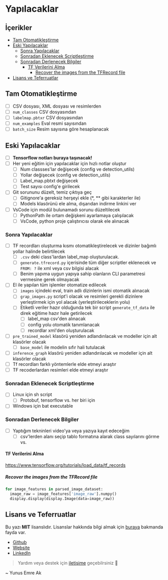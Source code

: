 # Yapılacaklar <!-- omit in toc -->

## İçerikler <!-- omit in toc -->

- [Tam Otomatikleştirme](#tam-otomatikle%C5%9Ftirme)
- [Eski Yapılacaklar](#eski-yap%C4%B1lacaklar)
  - [Sonra Yapılacaklar](#sonra-yap%C4%B1lacaklar)
  - [Sonradan Eklenecek Scriptleştirme](#sonradan-eklenecek-scriptle%C5%9Ftirme)
  - [Sonradan Derlenecek Bilgiler](#sonradan-derlenecek-bilgiler)
    - [TF Verilerini Alma](#tf-verilerini-alma)
      - [Recover the images from the TFRecord file](#recover-the-images-from-the-tfrecord-file)
- [Lisans ve Teferruatlar](#lisans-ve-teferruatlar)

## Tam Otomatikleştirme

- [ ] CSV dosyası, XML dosyası ve resimlerden
- [ ] `num_classes` CSV dosyasından
- [ ] `labelmap.pbtxr` CSV dosyasından
- [ ] `num_examples` Eval resmi sayısından
- [ ] `batch_size` Resim sayısına göre hesaplanacak

## Eski Yapılacaklar

- [ ] **Tensorflow notları buraya taşınacak!**
- [ ] Her yeni eğitim için yapılacaklar için hızlı notlar oluştur
  - [ ] Num classses'lar değişecek (config ve detection_utils)
  - [ ] Yollar değişecek (config ve detection_utils)
  - [ ] Label_map.pbtxt değişecek
  - [ ] Test sayısı config'e girilecek
- [ ] Git sorununu düzelt, temiz çıktıya geç
  - [ ] Gitignore'a gereksiz herşeyi ekle (*, ** gibi karakterler ile)
  - [ ] Models klasörünü ele alma, dışarıdan indirme linkini ver
- [ ] VsCode için modül bulunamadı sorunu düzeltilecek
  - [ ] PythonPath ile ortam değişkeni ayarlamaya çalışılacak
  - [ ] VsCode, python proje çalıştırıcısı olarak ele alınacak

### Sonra Yapılacaklar

- [ ] TF recordları oluşturma kısmı otomatikleştirelecek ve dizinler bağımlı yollar halinde belirtilecek
  - [ ] `.csv` deki class'lardan label_map oluşturulacak.
  - [ ] `generate.tfrecord.py` içerisinde tüm diğer scriptler eklenecek ve `FROM: ?` ile xml veya csv bilgisi alacak
  - [ ] Benim yapıma uygun yapıya sahip olanların CLI parametresi vermesine gerek olmayacak
- [ ] El ile yapılan tüm işlemler otomatize edilecek
  - [ ] `images` içindeki eval, train adlı dizinlerin ismi otomatik alınacak
  - [ ] `grap_images.py` script'i olacak ve resimleri gerekli dizinlere yerleştirmek için yol alacak (yerleştirileceklerin yolu)
  - [ ] Etiketli veriler hazır olduğunda tek bir script `generate_tf_data` ile  direk eğitime hazır hale getirilecek
    - [ ] label_map csv'den alınacak
    - [ ] config yolu otomatik tanımlanacak
    - [ ] recordlar xml'den oluşturulacak
- [ ] `pre_trained_model` klasörü yeniden adlandırılacak ve modeller için alt klasörler olacak
  - [ ] `base_model` ile modelin sıfır hali tutulacak
- [ ] `inference_graph` klasörü yeniden adlandırılacak ve modeller için alt klasörler olacak
- [ ] Tf recordları farklı yöntemlerle elde etmeyi araştır
- [ ] TF recoderlardan resimleri elde etmeyi araştır

### Sonradan Eklenecek Scriptleştirme

- [ ] Linux için sh script
  - [ ] Protobuf, tensorflow vs. her biri için
- [ ] Windows için bat executable

### Sonradan Derlenecek Bilgiler

- [ ] Yaptığım tekninleri video'ya veya yazıya kayıt edeceğim
  - [ ] csv'lerden alanı seçip tablo formatına alarak class sayılarını görme vs.

<div class="page"/>

#### TF Verilerini Alma

<https://www.tensorflow.org/tutorials/load_data/tf_records>

##### Recover the images from the TFRecord file

```py
for image_features in parsed_image_dataset:
  image_raw = image_features['image_raw'].numpy()
  display.display(display.Image(data=image_raw))
```

## Lisans ve Teferruatlar

Bu yazı **MIT** lisanslıdır. Lisanslar hakkında bilgi almak için [buraya](https://choosealicense.com/licenses/) bakmanda fayda var.

- [Github](https://github.com/yedhrab)
- [Website](https://yemreak.com)
- [LinkedIn](https://www.linkedin.com/in/yemreak/)

> Yardım veya destek için [iletişime](mailto::yedhrab@gmail.com?subject=YTensorflow%20%7C%20Github) geçebilrsiniz 🤗

~ Yunus Emre Ak

[İÜ-CE Ders Notları]: https://github.com/yedhrab/IU-CE-DersNotlari
